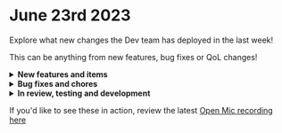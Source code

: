 # June 23rd 2023

Explore what new changes the Dev team has deployed in the last week!

This can be anything from new features, bug fixes or QoL changes!

<details>

<summary><strong>New features and items</strong></summary>

* Datto PSA webhooks
* Added Try/Catch statements to Jinja

</details>

<details>

<summary><strong>Bug fixes and chores</strong></summary>

* Fix tagged orgs not showing up in Trigger Context dropdown
* Added a cron job to prune acknowledge database notifications
* Fixed Datto PSA test action to use the version endpoint
* Fixed a bug when using SSL for the database integration

</details>

<details>

<summary><strong>In review, testing and development</strong></summary>

* Workflow execution normalization
* Crates marketplace backend refactored to use cloning system
* Action to parse HTML and XML
* Fix a bug where viewing workflow results before execution would causes the "Clucking Too Fast" error page to be shown
* Fix a bug where tag colors are being overwritten by the default color
* Fix for risky users detection sensor
* Improvements for form condition evaluation
* Read Only role to allow users to view things in rewst but not create or update anything

</details>

If you'd like to see these in action, review the latest [Open Mic recording here](../roc-open-mics/june-23rd-2023-will-the-real-aharon-chernin-please-stand-up.md)
